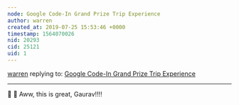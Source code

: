 ```yaml
---
node: Google Code-In Grand Prize Trip Experience
author: warren
created_at: 2019-07-25 15:53:46 +0000
timestamp: 1564070026
nid: 20293
cid: 25121
uid: 1
---
```




[warren](../profile/warren) replying to: [Google Code-In Grand Prize Trip Experience](../notes/gauravano/07-24-2019/google-code-in-grand-prize-trip-experience)

----
🎉 🤗 Aww, this is great, Gaurav!!!!